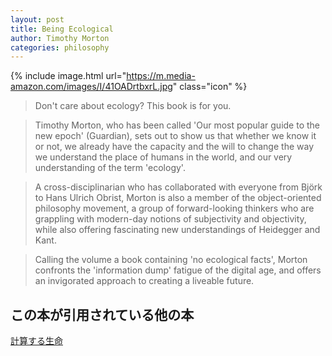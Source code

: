 ```yaml
---
layout: post
title: Being Ecological
author: Timothy Morton
categories: philosophy
---
```


{% include image.html url="https://m.media-amazon.com/images/I/41OADrtbxrL.jpg" class="icon" %}

>Don't care about ecology? This book is for you.

>Timothy Morton, who has been called 'Our most popular guide to the new epoch' (Guardian), sets out to show us that whether we know it or not, we already have the capacity and the will to change the way we understand the place of humans in the world, and our very understanding of the term 'ecology'.

>A cross-disciplinarian who has collaborated with everyone from Björk to Hans Ulrich Obrist, Morton is also a member of the object-oriented philosophy movement, a group of forward-looking thinkers who are grappling with modern-day notions of subjectivity and objectivity, while also offering fascinating new understandings of Heidegger and Kant.

>Calling the volume a book containing 'no ecological facts', Morton confronts the 'information dump' fatigue of the digital age, and offers an invigorated approach to creating a liveable future.

## この本が引用されている他の本

[計算する生命](/books/life-computes)
